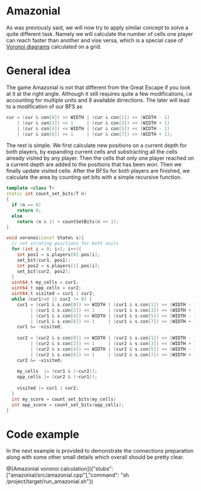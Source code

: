 # Amazonial
As was previously said, we will now try to apply similar concept to solve a quite different task. Namely we will calculate the number of cells one player can reach faster than another and vise versa, which is a special case of [Voronoi diagrams](https://www.codingame.com/playgrounds/243/voronoi-diagrams/fortunes-algorithm) calculated on a grid.

# General idea
The game Amazonial is not that different from the Great Escape if you look at it at the right angle. Although it still requires quite a few modifications, i.e accounting for multiple units and 8 available dirrections. The later will lead to a modification of our BFS as

``` cpp
cur = (cur & con[0]) >> WIDTH | (cur & con[1]) >> (WIDTH - 1) 
    | (cur & con[2]) << 1     | (cur & con[3]) << (WIDTH + 1) 
    | (cur & con[4]) << WIDTH | (cur & con[5]) << (WIDTH - 1) 
    | (cur & con[6]) >> 1     | (cur & con[7]) >> (WIDTH + 1);
```

The rest is simple. We first calculate new positions on a current depth for both players, by expanding current cells and substracting all the cells already visited by any player. Then the cells that only one player reached on a current depth are added to the positions that has been won. Then we finally update visited cells. After the BFSs for both players are finished, we calculate the area by counting set bits with a simple recursive function.

``` cpp
template <class T>
static int count_set_bits(T n)
{
  if (n == 0)
    return 0;
  else
    return (n & 1) + countSetBits(n >> 1);
}

void voronoi(const State& s){
  // set strating positions for both units
  for (int i = 0; i<2; i++){
    int pos1 = s.players[0].pos[i];
    set_bit(cur1, pos1);
    int pos2 = s.players[1].pos[i];
    set_bit(cur2, pos2);
  }
  uint64_t my_cells = cur1;
  uint64_t opp_cells = cur2;
  uint64_t visited = cur1 | cur2;
  while (cur1!=0 || cur2 != 0) {
    cur1 = (cur1 & s.con[0]) >> WIDTH | (cur1 & s.con[1]) >> (WIDTH - 1) 
         | (cur1 & s.con[2]) << 1     | (cur1 & s.con[3]) << (WIDTH + 1) 
         | (cur1 & s.con[4]) << WIDTH | (cur1 & s.con[5]) << (WIDTH - 1) 
         | (cur1 & s.con[6]) >> 1     | (cur1 & s.con[7]) >> (WIDTH + 1);
    cur1 &= ~visited;
  
    cur2 = (cur2 & s.con[0]) >> WIDTH | (cur2 & s.con[1]) >> (WIDTH - 1) 
         | (cur2 & s.con[2]) << 1     | (cur2 & s.con[3]) << (WIDTH + 1) 
         | (cur2 & s.con[4]) << WIDTH | (cur2 & s.con[5]) << (WIDTH - 1) 
         | (cur2 & s.con[6]) >> 1     | (cur2 & s.con[7]) >> (WIDTH + 1);
    cur2 &= ~visited;
    
    my_cells  |= (cur1 & (~cur2));
    opp_cells |= (cur2 & (~cur1));
  
    visited |= cur1 | cur2;
  }
  int my_score = count_set_bits(my_cells)
  int opp_score = count_set_bits(opp_cells);
}
```

# Code example

In the next example is provided to demonstrate the connections preparation along with some other small details which overall should be pretty clear.

@[Amazonial voronoi calculation]({"stubs": ["amazonial/src/amazonial.cpp"],"command": "sh /project/target/run_amazonial.sh"})

